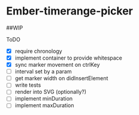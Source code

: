 # Ember-timerange-picker

##WIP

ToDO

 - [x] require chronology
 - [x] implement container to provide whitespace
 - [x] sync marker movement on ctrlKey
 - [ ] interval set by a param
 - [ ] get marker width on didInsertElement
 - [ ] write tests
 - [ ] render into SVG (optionally?)
 - [ ] implement minDuration
 - [ ] implement maxDuration
